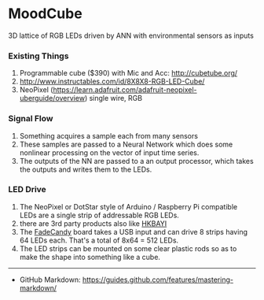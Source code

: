 # MoodCube
3D lattice of RGB LEDs driven by ANN with environmental sensors as inputs


### Existing Things
1. Programmable cube ($390) with Mic and Acc:  http://cubetube.org/
1. http://www.instructables.com/id/8X8X8-RGB-LED-Cube/
1. NeoPixel (https://learn.adafruit.com/adafruit-neopixel-uberguide/overview) single wire, RGB


### Signal Flow
1. Something acquires a sample each from many sensors
1. These samples are passed to a Neural Network which does some nonlinear processing on the vector of input time series.
1. The outputs of the NN are passed to a an output processor, which takes the outputs and writes them to the LEDs.

### LED Drive
1. The NeoPixel or DotStar style of Arduino / Raspberry Pi compatible LEDs are a single strip of addressable RGB LEDs.
  1. there are 3rd party products also like [HKBAYI](https://www.amazon.com/240pixels-programmable-Individually-addressable-Waterproof/dp/B00K7UHPEC/ref=sr_1_2?s=musical-instruments&ie=UTF8&qid=1492325071&sr=1-2&keywords=neopixel)
1. The [FadeCandy](http://www.misc.name/fadecandy) board takes a USB input and can drive 8 strips having 64 LEDs each. That's a total of 8x64 = 512 LEDs.
1. The LED strips can be mounted on some clear plastic rods so as to make the shape into something like a cube.


------
* GitHub Markdown: https://guides.github.com/features/mastering-markdown/
